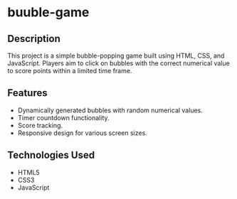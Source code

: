 # buuble-game


## Description
This project is a simple bubble-popping game built using HTML, CSS, and JavaScript. Players aim to click on bubbles with the correct numerical value to score points within a limited time frame.

## Features
- Dynamically generated bubbles with random numerical values.
- Timer countdown functionality.
- Score tracking.
- Responsive design for various screen sizes.

## Technologies Used
- HTML5
- CSS3
- JavaScript

